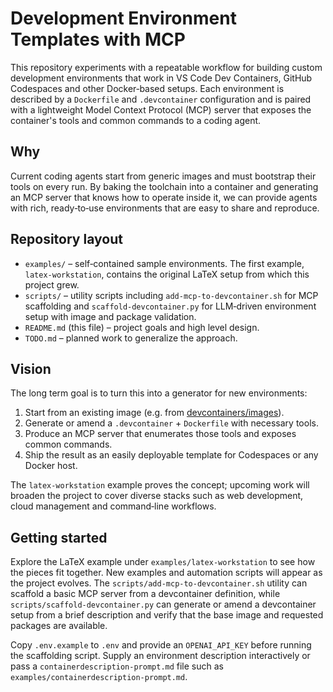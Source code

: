 # Development Environment Templates with MCP

This repository experiments with a repeatable workflow for building custom development environments that work in VS Code Dev Containers, GitHub Codespaces and other Docker‑based setups.  Each environment is described by a `Dockerfile` and `.devcontainer` configuration and is paired with a lightweight Model Context Protocol (MCP) server that exposes the container's tools and common commands to a coding agent.

## Why

Current coding agents start from generic images and must bootstrap their tools on every run.  By baking the toolchain into a container and generating an MCP server that knows how to operate inside it, we can provide agents with rich, ready‑to‑use environments that are easy to share and reproduce.

## Repository layout

- `examples/` – self‑contained sample environments.  The first example, `latex-workstation`, contains the original LaTeX setup from which this project grew.
- `scripts/` – utility scripts including `add-mcp-to-devcontainer.sh` for MCP scaffolding and `scaffold-devcontainer.py` for LLM‑driven environment setup with image and package validation.
- `README.md` (this file) – project goals and high level design.
- `TODO.md` – planned work to generalize the approach.

## Vision

The long term goal is to turn this into a generator for new environments:

1. Start from an existing image (e.g. from [devcontainers/images](https://github.com/devcontainers/images)).
2. Generate or amend a `.devcontainer` + `Dockerfile` with necessary tools.
3. Produce an MCP server that enumerates those tools and exposes common commands.
4. Ship the result as an easily deployable template for Codespaces or any Docker host.

The `latex-workstation` example proves the concept; upcoming work will broaden the project to cover diverse stacks such as web development, cloud management and command‑line workflows.

## Getting started

Explore the LaTeX example under `examples/latex-workstation` to see how the pieces fit together.  New examples and automation scripts will appear as the project evolves.  The `scripts/add-mcp-to-devcontainer.sh` utility can scaffold a basic MCP server from a devcontainer definition, while `scripts/scaffold-devcontainer.py` can generate or amend a devcontainer setup from a brief description and verify that the base image and requested packages are available.

Copy `.env.example` to `.env` and provide an `OPENAI_API_KEY` before running the scaffolding script.  Supply an environment description interactively or pass a `containerdescription-prompt.md` file such as `examples/containerdescription-prompt.md`.
